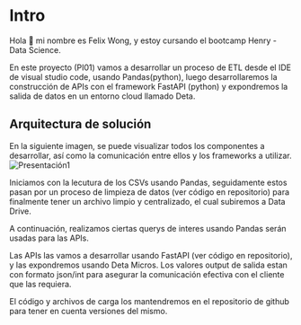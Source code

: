 # Intro
Hola 👋 mi nombre es Felix Wong, y estoy cursando el bootcamp Henry - Data Science.

En este proyecto (PI01) vamos a desarrollar un proceso de ETL desde el IDE de visual studio code, usando Pandas(python), luego desarrollaremos la construcción de APIs con el framework FastAPI (python) y expondremos la salida de datos en un entorno cloud llamado Deta.

## Arquitectura de solución

En la siguiente imagen, se puede visualizar todos los componentes a desarrollar, así como la comunicación entre ellos y los frameworks a utilizar.
![Presentación1](https://user-images.githubusercontent.com/97036778/213478667-f26f0ea9-9648-45f5-aa5a-2abd87f70f73.jpg)

Iniciamos con la lecutura de los CSVs usando Pandas, seguidamente estos pasan por un proceso de limpieza de datos (ver código en repositorio) para finalmente tener un archivo limpio y centralizado, el cual subiremos a Data Drive.

A continuación, realizamos ciertas querys de interes usando Pandas serán usadas para las APIs.

Las APIs las vamos a desarrollar usando FastAPI (ver código en repositorio), y las expondremos usando Deta Micros. Los valores output de salida estan con formato json/int para asegurar la comunicación efectiva con el cliente que las requiera.

El código y archivos de carga los mantendremos en el repositorio de github para tener en cuenta versiones del mismo.
